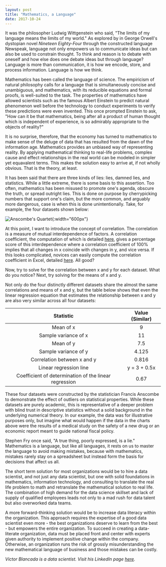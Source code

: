 ```yaml
---
layout: post
title: "Mathematics, a Language"
date: 2017-10-24
---
```


It was the philosopher Ludwig Wittgenstein who said, "The limits of my language means the limits of my world." As explored by in George Orwell's dystopian novel *Nineteen Eighty-Four* through the constructed language Newspeak, language not only empowers us to communicate ideas but can also be used to constrain thought. To think and reason is to debate with oneself and how else does one debate ideas but through language? Language is more than communication, it is how we encode, store, and process information. Language is how we think.

Mathematics has been called the language of science. The empiricism of natural philosophy calls for a language that is simultaneously concise and unambiguous, and mathematics, with its reducible equations and formal proofs, is well-suited to the task. The properties of mathematics have allowed scientists such as the famous Albert Einstein to predict natural phenomenon well before the technology to conduct experiments to verify these predictions were even invented. This once prompted Einstein to ask, "How can it be that mathematics, being after all a product of human thought which is independent of experience, is so admirably appropriate to the objects of reality?"

It is no surprise, therefore, that the economy has turned to mathematics to make sense of the deluge of data that has resulted from the dawn of the information age. Mathematics provides an unbiased way of representing reality. By applying mathematical thinking to real-life problems, complex cause and effect relationships in the real world can be modeled in simpler yet equavalent terms. This makes the solution easy to arrive at, if not wholly obvious. That is the theory, at least.

It has been said that there are three kinds of lies: lies, damned lies, and statistics. While a little extreme, there is some basis to this assertion. Too often, mathematics has been misused to promote one's agenda, obscure the truth, or spread outright lies. This is done on purpose by cherrypicking numbers that support one's claim, but the more common, and arguably more dangerous, case is when this is done unintentionally. Take, for example, the four datasets shown below:

![Anscombe's Quartet](https://upload.wikimedia.org/wikipedia/commons/thumb/e/ec/Anscombe%27s_quartet_3.svg/1280px-Anscombe%27s_quartet_3.svg.png){:width="600px"}

At this point, I want to introduce the concept of correlation. The correlation is a measure of mutual interdependence of factors. A correlation coefficient, the computation of which is detailed [here](http://www.stat.yale.edu/Courses/1997-98/101/correl.htm), gives a percentage score of this interdependence where a correlation coefficient of 100% implies that all changes in x coincide with changes in y, and vice versa. If this looks complicated, novices can easily compute the correlation coefficient in Excel, detailed [here](https://support.office.com/en-us/article/CORREL-function-995dcef7-0c0a-4bed-a3fb-239d7b68ca92). All good?

Now, try to solve for the correlation between x and y for each dataset. What do you notice? Next, try solving for the means of x and y. 

Not only do the four distinctly different datasets share the almost the same correlations and means of x and y, but the table below shows that even the linear regression equation that estimates the relationship between x and y are also very similar across all four datasets: 

| Statistic                                             | Value (Similar)|
|:-----------------------------------------------------:|:--------------:|
| Mean of x                                             | 9              |
| Sample variance of x                                  | 11             |
| Mean of y                                             | 7.5            |
| Sample variance of y                                  | 4.125          |
| Correlation between x and y                           | 0.816          |
| Linear regression line                                | y = 3 + 0.5x   |
| Coefficient of determination of the linear regression | 0.67           |

These four datasets were constructed by the statistician Francis Anscombe to demonstrate the effect of outliers on statistical properties. While these datasets are purely academic, this is representative of a deeper problem with blind trust in descriptive statistics without a solid background in the underlying numerical theory. In our example, the data was for illustrative purposes only, but imagine what would happen if the data in the charts above were the results of a medical study on the safety of a new drug or an economic report meant to guide national fiscal policy. 

Stephen Fry once said, "A true thing, poorly expressed, is a lie." Mathematics is a language, but like all languages, it rests on us to master the language to avoid making mistakes, because with mathematics, mistakes rarely stay on a spreadsheet but instead form the basis for decisions that affect us all. 

The short term solution for most organizations would be to hire a data scientist, and not just any data scientist, but one with solid foundations in mathematics, information technology, and consulting to translate the real life problem to math and retranslate the mathematical solution to real life. The combination of high demand for the data science skillset and lack of supply of qualified employees leads not only to a mad rush for data talent but also overworked data teams. 

A more forward-thinking solution would be to increase data literacy within the organization. This approach requires the expertise of a good data scientist even more - the best organizations deserve to learn from the best - but empowers the entire organization. To succeed in creating a data-literate organization, data must be placed front and center with experts given authority to implement positive change within the company. Otherwise, an organization runs the risk of grossly misunderstanding the new mathematical language of business and those mistakes can be costly.

*Victor Blancada is a data scientist. Visit his LinkedIn page [here](https://www.linkedin.com/in/geloblancada/).* 
